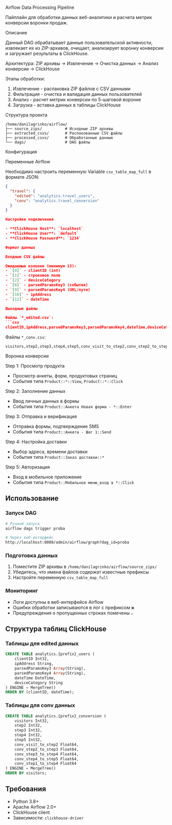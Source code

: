 Airflow Data Processing Pipeline

Пайплайн для обработки данных веб-аналитики и расчета метрик конверсии воронки продаж.

Описание

Данный DAG обрабатывает данные пользовательской активности, извлекает их из ZIP-архивов, очищает, анализирует воронку конверсии и загружает результаты в ClickHouse.

Архитектура:
ZIP архивы → Извлечение → Очистка данных → Анализ конверсии → ClickHouse

Этапы обработки:

1. Извлечение - распаковка ZIP файлов с CSV данными
2. Фильтрация - очистка и валидация данных пользователей
3. Анализ - расчет метрик конверсии по 5-шаговой воронке
4. Загрузка - вставка данных в таблицы ClickHouse

Структура проекта

```
/home/danilagrinko/airflow/
├── source_zips/          # Исходные ZIP архивы
├── extracted_csvs/       # Распакованные CSV файлы
├── processed_csvs/       # Обработанные данные
└── dags/                 # DAG файлы
```

Конфигурация

Переменные Airflow

Необходимо настроить переменную Variable `csv_table_map_full` в формате JSON:

```json
{
  "travel": {
    "edited": "analytics.travel_users",
    "conv": "analytics.travel_conversion"
  }
}

Настройки подключения

- **ClickHouse Host**: `localhost`
- **ClickHouse User**: `default`
- **ClickHouse Password**: `1234` 

Формат данных

Входные CSV файлы

Ожидаемые колонки (минимум 13):
- `[0]` - clientID (int)
- `[1]` - строковое поле
- `[2]` - deviceCategory
- `[8]` - parsedParamsKey3 (события)
- `[9]` - parsedParamsKey4 (URL/пути)
- `[10]` - ipAddress
- `[12]` - dateTime

Выходные файлы

Файлы `*_edited.csv`:
```csv
clientID,ipAddress,parsedParamsKey3,parsedParamsKey4,dateTime,deviceCategory
```

Файлы `*_conv.csv`:
```csv
visitors,step2,step3,step4,step5,conv_visit_to_step2,conv_step2_to_step3,conv_step3_to_step4,conv_step4_to_step5,conv_step1_to_step4
```

Воронка конверсии

Step 1: Просмотр продукта
- Просмотр анкеты, форм, продуктовых страниц
- События типа `Product::*::View`, `Product::*::Click`

Step 2: Заполнение данных
- Ввод личных данных в формы
- События типа `Product::Анкета Новая форма - *::Enter`

Step 3: Отправка и верификация
- Отправка формы, подтверждение SMS
- События типа `Product::Анкета - Шаг 1::Send`

Step 4: Настройка доставки
- Выбор адреса, времени доставки
- События типа `Product::Заказ доставки::*`

Step 5: Авторизация
- Вход в мобильное приложение
- События типа `Product::Мобильное меню_вход в *::Click`

## Использование

### Запуск DAG

```bash
# Ручной запуск
airflow dags trigger proba

# Через веб-интерфейс
http://localhost:8080/admin/airflow/graph?dag_id=proba
```

### Подготовка данных

1. Поместите ZIP архивы в `/home/danilagrinko/airflow/source_zips/`
2. Убедитесь, что имена файлов содержат известные префиксы
3. Настройте переменную `csv_table_map_full`

### Мониторинг

- Логи доступны в веб-интерфейсе Airflow
- Ошибки обработки записываются в лог с префиксом `❌`
- Предупреждения о пропущенных строках помечены `⚠️`

## Структура таблиц ClickHouse

### Таблицы для edited данных
```sql
CREATE TABLE analytics.{prefix}_users (
    clientID Int32,
    ipAddress String,
    parsedParamsKey3 Array(String),
    parsedParamsKey4 Array(String), 
    dateTime DateTime,
    deviceCategory String
) ENGINE = MergeTree()
ORDER BY (clientID, dateTime);
```

### Таблицы для conv данных
```sql
CREATE TABLE analytics.{prefix}_conversion (
    visitors Int32,
    step2 Int32,
    step3 Int32,
    step4 Int32,
    step5 Int32,
    conv_visit_to_step2 Float64,
    conv_step2_to_step3 Float64,
    conv_step3_to_step4 Float64,
    conv_step4_to_step5 Float64,
    conv_step1_to_step4 Float64
) ENGINE = MergeTree()
ORDER BY visitors;
```


## Требования

- Python 3.8+
- Apache Airflow 2.0+
- ClickHouse client
- Зависимости: `clickhouse-driver`

